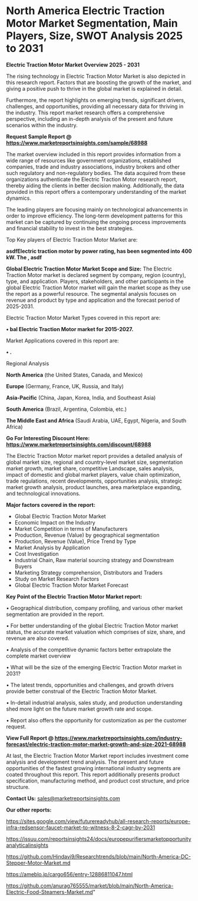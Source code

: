 # North America Electric Traction Motor Market Segmentation, Main Players, Size, SWOT Analysis 2025 to 2031

<Strong> Electric Traction Motor Market Overview 2025 - 2031</strong>

The rising technology in Electric Traction Motor Market is also depicted in this research report. Factors that are boosting the growth of the market, and giving a positive push to thrive in the global market is explained in detail.

Furthermore, the report highlights on emerging trends, significant drivers, challenges, and opportunities, providing all necessary data for thriving in the industry. This report market research offers a comprehensive perspective, including an in-depth analysis of the present and future scenarios within the industry.

<strong>Request Sample Report @ <a href=https://www.marketreportsinsights.com/sample/68988>https://www.marketreportsinsights.com/sample/68988</a></strong>

The market overview included in this report provides information from a wide range of resources like government organizations, established companies, trade and industry associations, industry brokers and other such regulatory and non-regulatory bodies. The data acquired from these organizations authenticate the Electric Traction Motor research report, thereby aiding the clients in better decision making. Additionally, the data provided in this report offers a contemporary understanding of the market dynamics.

The leading players are focusing mainly on technological advancements in order to improve efficiency. The long-term development patterns for this market can be captured by continuing the ongoing process improvements and financial stability to invest in the best strategies.

Top Key players of Electric Traction Motor Market are:

<strong>asdfElectric traction motor by power rating, has been segmented into 400 kW. The , asdf</strong>

<strong><b>Global Electric Traction Motor Market Scope and Size:</b></strong>
The Electric Traction Motor market is declared segment by company, region (country), type, and application. Players, stakeholders, and other participants in the global Electric Traction Motor market will gain the market scope as they use the report as a powerful resource. The segmental analysis focuses on revenue and product by type and application and the forecast period of 2025-2031.

Electric Traction Motor Market Types covered in this report are:

<strong>• bal Electric Traction Motor market for 2015-2027.</strong>

Market Applications covered in this report are:

<strong>• .</strong> 

Regional Analysis

<strong>North America</strong> (the United States, Canada, and Mexico)

<strong>Europe</strong> (Germany, France, UK, Russia, and Italy)

<strong>Asia-Pacific</strong> (China, Japan, Korea, India, and Southeast Asia)

<strong>South America</strong> (Brazil, Argentina, Colombia, etc.)

<strong>The Middle East and Africa</strong> (Saudi Arabia, UAE, Egypt, Nigeria, and South Africa)

<strong>Go For Interesting Discount Here: <a href=https://www.marketreportsinsights.com/discount/68988>https://www.marketreportsinsights.com/discount/68988</a></strong>

The Electric Traction Motor market report provides a detailed analysis of global market size, regional and country-level market size, segmentation market growth, market share, competitive Landscape, sales analysis, impact of domestic and global market players, value chain optimization, trade regulations, recent developments, opportunities analysis, strategic market growth analysis, product launches, area marketplace expanding, and technological innovations.

<strong><b>Major factors covered in the report:</b></strong>
<ul>
  <li>Global Electric Traction Motor Market </li>
  <li>Economic Impact on the Industry</li>
  <li>Market Competition in terms of Manufacturers</li>
  <li>Production, Revenue (Value) by geographical segmentation</li>
  <li>Production, Revenue (Value), Price Trend by Type</li>
  <li>Market Analysis by Application</li>
  <li>Cost Investigation</li>
  <li>Industrial Chain, Raw material sourcing strategy and Downstream Buyers</li>
  <li>Marketing Strategy comprehension, Distributors and Traders</li>
  <li>Study on Market Research Factors</li>
  <li>Global Electric Traction Motor Market Forecast</li>
</ul>

<strong><b>Key Point of the Electric Traction Motor Market report:</b></strong>

• Geographical distribution, company profiling, and various other market segmentation are provided in the report.

• For better understanding of the global Electric Traction Motor market status, the accurate market valuation which comprises of size, share, and revenue are also covered.

• Analysis of the competitive dynamic factors better extrapolate the complete market overview

• What will be the size of the emerging Electric Traction Motor market in 2031?

• The latest trends, opportunities and challenges, and growth drivers provide better construal of the Electric Traction Motor Market.

• In-detail industrial analysis, sales study, and production understanding shed more light on the future market growth rate and scope.

• Report also offers the opportunity for customization as per the customer request.

<strong><b>View Full Report @ <a href=https://www.marketreportsinsights.com/industry-forecast/electric-traction-motor-market-growth-and-size-2021-68988>https://www.marketreportsinsights.com/industry-forecast/electric-traction-motor-market-growth-and-size-2021-68988</a></b></strong>


At last, the Electric Traction Motor Market report includes investment come analysis and development trend analysis. The present and future opportunities of the fastest growing international industry segments are coated throughout this report. This report additionally presents product specification, manufacturing method, and product cost structure, and price structure.

<strong>Contact Us:</strong>
sales@marketreportsinsights.com

<strong>Our other reports:</strong>

<a href=https://sites.google.com/view/futurereadyhub/all-research-reports/europe-infra-redsensor-faucet-market-to-witness-8-2-cagr-by-2031>https://sites.google.com/view/futurereadyhub/all-research-reports/europe-infra-redsensor-faucet-market-to-witness-8-2-cagr-by-2031</a>

<a href=https://issuu.com/reportsinsights24/docs/europepurifiersmarketopportunityanalyticalinsights>https://issuu.com/reportsinsights24/docs/europepurifiersmarketopportunityanalyticalinsights</a>

<a href=https://github.com/Hindavi9/Researchtrends/blob/main/North-America-DC-Stepper-Motor-Market.md>https://github.com/Hindavi9/Researchtrends/blob/main/North-America-DC-Stepper-Motor-Market.md</a>

<a href=https://ameblo.jp/cargo656/entry-12886811047.html>https://ameblo.jp/cargo656/entry-12886811047.html</a>

<a href=https://github.com/anurag765555/market/blob/main/North-America-Electric-Food-Steamers-Market.md>https://github.com/anurag765555/market/blob/main/North-America-Electric-Food-Steamers-Market.md</a>"

